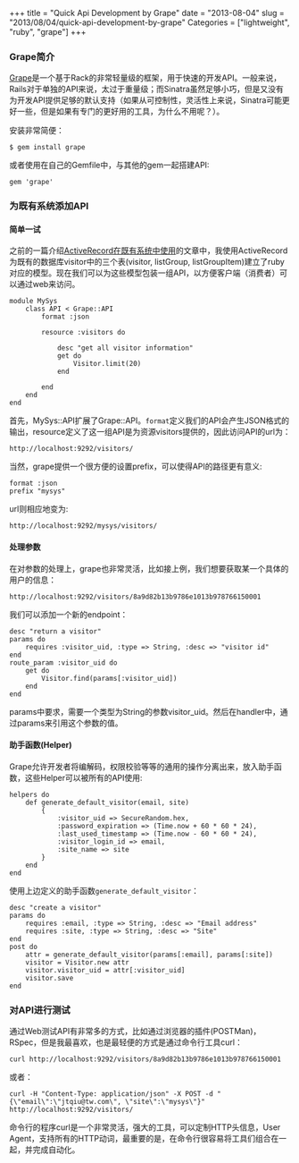 +++
title = "Quick Api Development by Grape"
date = "2013-08-04"
slug = "2013/08/04/quick-api-development-by-grape"
Categories = ["lightweight", "ruby", "grape"]
+++

### Grape简介

[Grape](http://intridea.github.io/grape)是一个基于Rack的非常轻量级的框架，用于快速的开发API。一般来说，Rails对于单独的API来说，太过于重量级；而Sinatra虽然足够小巧，但是又没有为开发API提供足够的默认支持（如果从可控制性，灵活性上来说，Sinatra可能更好一些，但是如果有专门的更好用的工具，为什么不用呢？）。

安装非常简便：

```
$ gem install grape
```

或者使用在自己的Gemfile中，与其他的gem一起搭建API:

```
gem 'grape'
```

### 为既有系统添加API

#### 简单一试

之前的一篇介绍[ActiveRecord在既有系统中使用](http://icodeit.org/2013/05/using-active-record-as-a-standalone-orm/)的文章中，我使用ActiveRecord为既有的数据库visitor中的三个表(visitor, listGroup, listGroupItem)建立了ruby对应的模型。现在我们可以为这些模型包装一组API，以方便客户端（消费者）可以通过web来访问。

```
module MySys
    class API < Grape::API
        format :json

        resource :visitors do

            desc "get all visitor information"
            get do
                Visitor.limit(20)
            end

        end
    end
end
```

首先，MySys::API扩展了Grape::API。`format`定义我们的API会产生JSON格式的输出，resource定义了这一组API是为资源visitors提供的，因此访问API的url为：

```
http://localhost:9292/visitors/
```

当然，grape提供一个很方便的设置prefix，可以使得API的路径更有意义:

```
format :json
prefix "mysys"
```

url则相应地变为:

```
http://localhost:9292/mysys/visitors/
```

#### 处理参数

在对参数的处理上，grape也非常灵活，比如接上例，我们想要获取某一个具体的用户的信息：

```
http://localhost:9292/visitors/8a9d82b13b9786e1013b978766150001
```

我们可以添加一个新的endpoint：

```
desc "return a visitor"
params do
    requires :visitor_uid, :type => String, :desc => "visitor id"
end
route_param :visitor_uid do
    get do
        Visitor.find(params[:visitor_uid])
    end
end
```

params中要求，需要一个类型为String的参数visitor_uid。然后在handler中，通过params来引用这个参数的值。

#### 助手函数(Helper)

Grape允许开发者将编解码，权限校验等等的通用的操作分离出来，放入助手函数，这些Helper可以被所有的API使用:

```
helpers do
    def generate_default_visitor(email, site) 
        {
            :visitor_uid => SecureRandom.hex,
            :password_expiration => (Time.now + 60 * 60 * 24),
            :last_used_timestamp => (Time.now - 60 * 60 * 24),
            :visitor_login_id => email,
            :site_name => site
        }
    end
end
```

使用上边定义的助手函数`generate_default_visitor`：

```
desc "create a visitor"
params do
    requires :email, :type => String, :desc => "Email address"
    requires :site, :type => String, :desc => "Site"
end
post do
    attr = generate_default_visitor(params[:email], params[:site])
    visitor = Visitor.new attr
    visitor.visitor_uid = attr[:visitor_uid]
    visitor.save
end
```

### 对API进行测试

通过Web测试API有非常多的方式，比如通过浏览器的插件(POSTMan)，RSpec，但是我最喜欢，也是最轻便的方式是通过命令行工具curl：

```
curl http://localhost:9292/visitors/8a9d82b13b9786e1013b978766150001
```

或者：

```
curl -H "Content-Type: application/json" -X POST -d "{\"email\":\"jtqiu@tw.com\", \"site\":\"mysys\"}" http://localhost:9292/visitors/
```

命令行的程序curl是一个非常灵活，强大的工具，可以定制HTTP头信息，User Agent，支持所有的HTTP动词，最重要的是，在命令行很容易将工具们组合在一起，并完成自动化。
